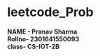 # leetcode_Prob

<p> <b>NAME<b> - Pranav Sharma<br>
<b>Rollno<b>- 2301641550093<br>
<b>class<b>- CS-IOT-2B</p>
